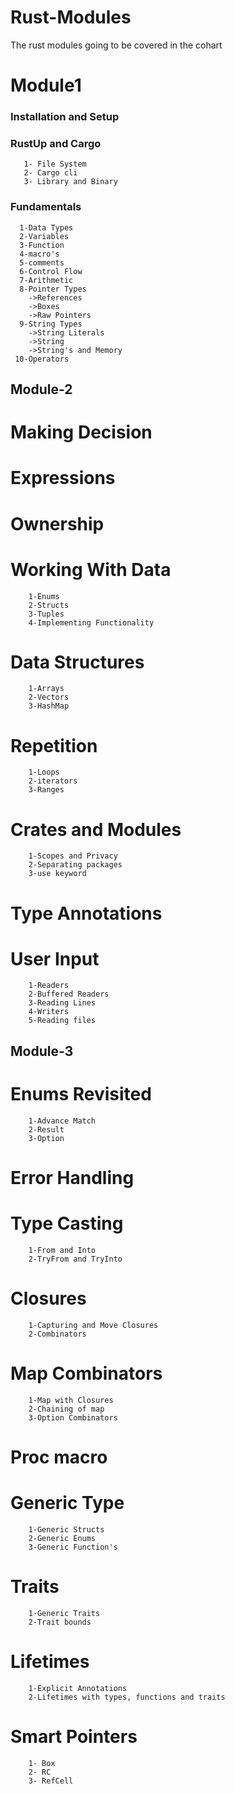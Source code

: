 # Rust-Modules
The rust modules going to be covered in the cohart 

# Module1
   ### Installation and Setup 
   ### RustUp and Cargo 
       1- File System 
       2- Cargo cli 
       3- Library and Binary 

   ### Fundamentals 
      1-Data Types
      2-Variables
      3-Function  
      4-macro's 
      5-comments
      6-Control Flow
      7-Arithmetic
      8-Pointer Types
        ->References 
        ->Boxes
        ->Raw Pointers
      9-String Types
        ->String Literals
        ->String
        ->String's and Memory
     10-Operators

## Module-2
   # Making Decision
   # Expressions
   # Ownership
   # Working With Data
        1-Enums
        2-Structs
        3-Tuples
        4-Implementing Functionality
  # Data Structures
        1-Arrays
        2-Vectors
        3-HashMap 
  # Repetition
        1-Loops 
        2-iterators
        3-Ranges
  # Crates and Modules
        1-Scopes and Privacy
        2-Separating packages
        3-use keyword
  # Type Annotations
  # User Input 
        1-Readers
        2-Buffered Readers
        3-Reading Lines
        4-Writers
        5-Reading files


## Module-3  
  # Enums Revisited 
        1-Advance Match 
        2-Result
        3-Option 
  # Error Handling
  # Type Casting 
        1-From and Into
        2-TryFrom and TryInto
  # Closures 
        1-Capturing and Move Closures
        2-Combinators
  # Map Combinators
        1-Map with Closures
        2-Chaining of map 
        3-Option Combinators
  # Proc macro
  # Generic Type
        1-Generic Structs
        2-Generic Enums 
        3-Generic Function's 
  # Traits 
        1-Generic Traits 
        2-Trait bounds
  # Lifetimes 
        1-Explicit Annotations
        2-Lifetimes with types, functions and traits
  # Smart Pointers
        1- Box
        2- RC 
        3- RefCell


    
        